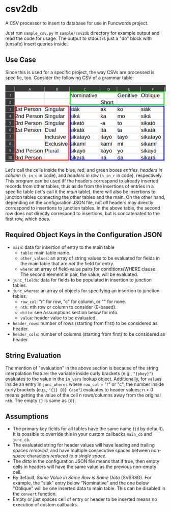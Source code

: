 # csv2db
A CSV processor to insert to database for use in Funcwords project.

Just run `sample_csv.py` in `sample/csv2db` directory for example output and read the code for usage. The output to stdout is just a "do" block with (unsafe) insert queries inside.

## Use Case

Since this is used for a specific project, the way CSVs are processed is specific, too. Consider the following CSV of a grammar table:

![Pangasinan Personal Pronouns](csv2db-personal-pronoun-table.png)

Let's call the cells inside the blue, red, and green boxes *entries*, *headers in column* (`h_in_c` in code), and *headers in row* (`h_in_r` in code), respectively. This program can be used iff the headers correspond to already inserted records from other tables, thus aside from the insertions of entries in a specific table (let's call it the *main* table), there will also be insertions to junction tables connecting the other tables and the main. On the other hand, depending on the configuration JSON file, not *all* headers may directly correspond to insertions to junction tables. In the above table, the second row does not directly correspond to insertions, but is concatenated to the first row, which does.

## Required Object Keys in the Configuration JSON
- `main`: data for insertion of entry to the main table
    - `table`: main table name.
    - `other_values`: an array of string values to be evaluated for fields in the main table that are *not* the field for entry.
    - `where`: an array of field-value pairs for conditions/WHERE clause. The second element in pair, the value, will be evaluated.
- `junc_fields`: data for fields to be populated in insertion to junction tables.
- `junc_wheres`: an array of objects for specifying an insertion to junction tables.
    - `row_col`: "r" for row, "c" for column, or "" for none.
    - `nth`: nth row or column to consider (0-based).
    - `ditto`: see Assumptions section below for info.
    - `value`: header value to be evaluated.
- `header_rows`: number of rows (starting from first) to be considered as header.
- `header_cols`: number of columns (starting from first) to be considered as header.

## String Evaluation
The mention of "evaluation" in the above section is because of the string interpolation feature: the variable inside curly brackets (e.g., `"{pkey}"`) evaluates to the value in the `in_vars` lookup object. Additionally, for `value`s inside an entry in `junc_wheres` where `row_col` = "r" or "c", the number inside curly brackets (e.g., `"{1} {0} Case"`) evaluates to header values; n > 0 means getting the value of the cell n rows/columns away from the original `nth`. The empty `{}` is same as `{0}`.

## Assumptions
- The primary key fields for all tables have the same name (`id` by default). It is possible to override this in your custom callbacks `main_cb` and `junc_cb`.
- The evaluated string for header values will have leading and trailing spaces *removed*, and have multiple consecutive spaces between non-space characters *reduced to a single space*.
- The *ditto* in the configuration JSON file means that if true, then empty cells in headers will have the same value as the previous non-empty cell.
- By default, *Same Value in Same Row is Same Data* (SVSRSD). For example, the "siák" entry below "Nominative" and the one below "Oblique" will be one inserted data to main table. This can be disabled in the `convert` function.
- Empty or just spaces cell of entry or header to be inserted means no execution of custom callbacks.